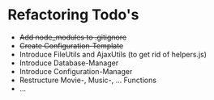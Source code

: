 # Refactoring Todo's

- ~~Add node_modules to .gitignore~~
- ~~Create Configuration-Template~~
- Introduce FileUtils and AjaxUtils (to get rid of helpers.js)
- Introduce Database-Manager
- Introduce Configuration-Manager
- Restructure Movie-, Music-, ... Functions
- ...

